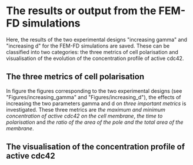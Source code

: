 # The results or output from the FEM-FD simulations
Here, the results of the two experimental designs "increasing gamma" and "increasing d" for the FEM-FD simulations are saved. These can be classified into two categories: the three metrics of cell polarisation and visualisation of the evolution of the concentration profile of active cdc42. 

## The three metrics of cell polarisation 
In figure the figures corresponding to the two experimental designs (see "Figures/increasing\_gamma" and "Figures/increasing\_d"), the effects of increasing the two parameters gamma and d on *three important metrics* is investigated. These three metrics are *the maximum and minimum concentration of active cdc42 on the cell membrane*, *the time to polarisation* and *the ratio of the area of the pole and the total area of the membrane*. 


## The visualisation of the concentration profile of active cdc42
